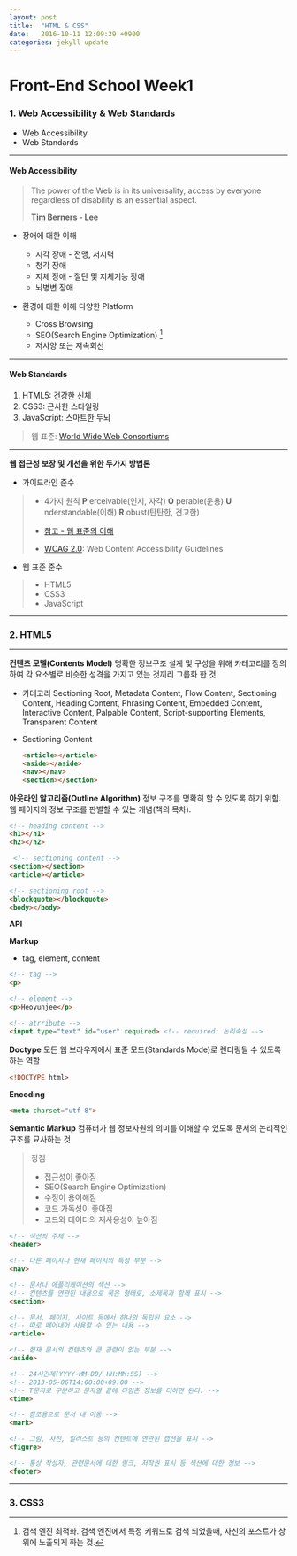 ```yaml
---
layout: post
title:  "HTML & CSS"
date:   2016-10-11 12:09:39 +0900
categories: jekyll update
---
```


**Front-End School Week1**
=========================


### 1. Web Accessibility & Web Standards

- Web Accessibility
- Web Standards

----------


#### **Web Accessibility**

>The power of the Web is in its universality, access by everyone regardless of disability is an essential aspect.
>
>**Tim Berners - Lee**

* 장애에 대한 이해

  * 시각 장애 - 전맹, 저시력
  * 청각 장애
  * 지체 장애 - 절단 및 지체기능 장애
  * 뇌병변 장애


* 환경에 대한 이해 다양한 Platform

  * Cross Browsing
  * SEO(Search Engine Optimization) [^1]
  * 저사양 또는 저속회선

-----


#### **Web Standards**
1. HTML5: 건강한 신체
2. CSS3: 근사한 스타일링
3. JavaScript: 스마트한 두뇌

>웹 표준: [World Wide Web Consortiums](https://www.w3.org)

----

**웹 접근성 보장 및 개선을 위한 두가지 방법론**

* 가이드라인 준수

> - 4가지 원칙
> **P** erceivable(인지, 자각)
> **O** perable(운용)
> **U** nderstandable(이해)
> **R** obust(탄탄한, 견고한)
>
> - [참고 - 웹 표준의 이해](http://webdir.tistory.com/34)
> - [WCAG 2.0](https://www.w3.org/WAI/): Web Content Accessibility Guidelines

* 웹 표준 준수

> - HTML5
> - CSS3
> - JavaScript


[^1]: 검색 엔진 최적화. 검색 엔진에서 특정 키워드로 검색 되었을때, 자신의 포스트가 상위에 노출되게 하는 것.

----

### 2. HTML5

-----

**컨텐츠 모델(Contents Model)**
 명확한 정보구조 설계 및 구성을 위해 카테고리를 정의하여 각 요소별로 비슷한 성격을 가지고 있는 것끼리 그룹화 한 것.
  * 카테고리
   Sectioning Root, Metadata Content, Flow Content, Sectioning Content, Heading Content, Phrasing Content, Embedded Content, Interactive Content, Palpable Content, Script-supporting Elements, Transparent Content

 * Sectioning Content

   ```html
   <article></article>
   <aside></aside>
   <nav></nav>
   <section></section>
   ```

**아웃라인 알고리즘(Outline Algorithm)**
 정보 구조를 명확히 할 수 있도록 하기 위함.
 웹 페이지의 정보 구조를 판별할 수 있는 개념(책의 목차).


 ```html
 <!-- heading content -->
 <h1></h1>
 <h2></h2>

  <!-- sectioning content -->
 <section></section>
 <article></article>

 <!-- sectioning root -->
 <blockquote></blockquote>
 <body></body>
 ```


**API**

**Markup**
 * tag, element, content

```html
<!-- tag -->
<p>

<!-- element -->
<p>Heoyunjee</p>

<!-- atrribute -->
<input type="text" id="user" required> <!-- required: 논리속성 -->
```

**Doctype**
모든 웹 브라우저에서 표준 모드(Standards Mode)로 렌더링될 수 있도록 하는 역할

```html
<!DOCTYPE html>
```

**Encoding**

```html
<meta charset="utf-8">
```

**Semantic Markup**
컴퓨터가 웹 정보자원의 의미를 이해할 수 있도록 문서의 논리적인 구조를 묘사하는 것

> 장점
> * 접근성이 좋아짐
> * SEO(Search Engine Optimization)
> * 수정이 용이해짐
> * 코드 가독성이 좋아짐
> * 코드와 데이터의 재사용성이 높아짐


```html
<!-- 섹션의 주제 -->
<header>

<!-- 다른 페이지나 현재 페이지의 특성 부분 -->
<nav>

<!-- 문서나 애플리케이션의 섹션 -->
<!-- 컨텐츠를 연관된 내용으로 묶은 형태로, 소제목과 함께 표시 -->
<section>

<!-- 문서, 페이지, 사이트 등에서 하나의 독립된 요소 -->
<!-- 따로 떼어내어 사용할 수 있는 내용 -->
<article>

<!-- 현재 문서의 컨텐츠와 큰 관련이 없는 부분 -->
<aside>

<!-- 24시간제(YYYY-MM-DD/ HH:MM:SS) -->
<!-- 2013-05-06T14:00:00+09:00 -->
<!-- T문자로 구분하고 문자열 끝에 타임존 정보를 더하면 된다. -->
<time>

<!-- 참조용으로 문서 내 이동 -->
<mark>

<!-- 그림, 사진, 일러스트 등의 컨텐트에 연관된 캡션을 표시 -->
<figure>

<!-- 통상 작성자, 관련문서에 대한 링크, 저작권 표시 등 섹션에 대한 정보 -->
<footer>
```

----

### 3. CSS3
